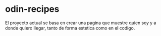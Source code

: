 # odin-recipes
<p> El proyecto actual se basa en crear una pagina que muestre quien soy y a donde quiero llegar, tanto de forma estetica como en el codigo. </p>